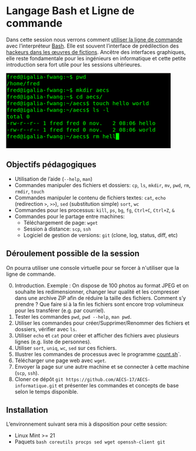 # Langage Bash et Ligne de commande

Dans cette session nous verrons comment [utiliser la ligne de commande](https://fr.wikipedia.org/wiki/Interface_en_ligne_de_commande) avec l’interpréteur [Bash](https://fr.wikipedia.org/wiki/Bourne-Again_shell). Elle est souvent l’interface de prédilection des [hackeurs dans les œuvres de fictions](https://fr.wikipedia.org/wiki/Hacker_(s%C3%A9curit%C3%A9_informatique)#Hackeurs_dans_les_%C5%93uvres_de_fictions). Ancêtre des interfaces graphiques, elle reste fondamentale pour les ingénieurs en informatique et cette petite introduction sera fort utile pour les sessions ultérieures.

![Capture d’écran](https://raw.githubusercontent.com/AECS-17/AECS-informatique/master/ligne-de-commande/capture.png)

## Objectifs pédagogiques

* Utilisation de l’aide (`--help`, `man`)
* Commandes manipuler des fichiers et dossiers:
     `cp`,
     `ls`,
     `mkdir`,
     `mv`,
     `pwd`,
     `rm`,
     `rmdir`,
     `touch`
* Commandes manipuler le contenu de fichiers textes:
     `cat`,
     `echo` (redirection `>`, `>>`),
     `sed` (substitution simple)
     `sort`,
     `wc`
* Commandes pour les processus: `kill`, `ps`, `bg`, `fg`, `Ctrl+C`, `Ctrl+Z`, `&`
* Commandes pour le partage entre machines:
   - Téléchargement de page: `wget`
   - Session à distance: `scp`, `ssh`
   - Logiciel de gestion de versions: `git` (clone, log, status, diff, etc)

## Déroulement possible de la session

On pourra utiliser une console virtuelle pour se forcer à n'utiliser que la ligne de commande.

0. Introduction. Exemple :
   On dispose de 100 photos au format JPEG et on souhaite les redimensionner,
   changer leur qualité et les compresser dans une archive ZIP afin de réduire
   la taille des fichiers. Comment s’y prendre ? Que faire si à la fin les
   fichiers sont encore trop volumineux pour les transférer (e.g. par courriel).
1. Tester les commandes `pwd`, `pwd --help`, `man pwd`.
2. Utiliser les commandes pour créer/Supprimer/Renommer des fichiers et dossiers, vérifier avec `ls`.
3. Utiliser `echo` et `cat` pour créer et afficher des fichiers avec plusieurs lignes (e.g. liste de personnes).
4. Utiliser `sort`, `uniq`, `wc`, `sed` sur ces fichiers.
5. Illustrer les commandes de processus avec le programme [count.sh](https://github.com/AECS-17/AECS-informatique/blob/master/ligne-de-commande/count.sh)`.
6. Télécharger une page web avec `wget`.
7. Envoyer la page sur une autre machine et se connecter à cette machine (`scp`, `ssh`).
8. Cloner ce dépôt `git https://github.com/AECS-17/AECS-informatique.git` et
   présenter les commandes et concepts de base selon le temps disponible.

## Installation

L’environnement suivant sera mis à disposition pour cette session:

* Linux Mint >= 21
* Paquets `bash coreutils procps sed wget openssh-client git`
